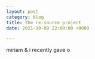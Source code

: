 ```yaml
---
layout: post
category: blog
title: the re:source project
date: 2021-10-09 22:00:00 +0000

---
```

miriam & i recently gave o